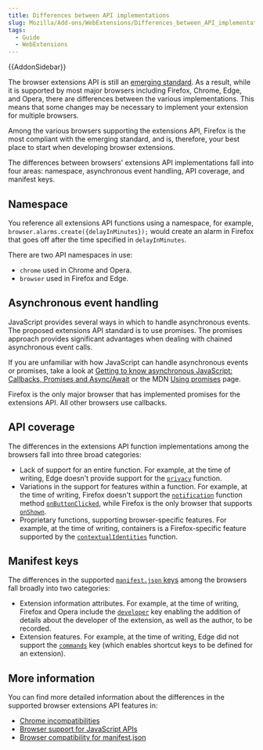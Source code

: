 ```yaml
---
title: Differences between API implementations
slug: Mozilla/Add-ons/WebExtensions/Differences_between_API_implementations
tags:
  - Guide
  - WebExtensions
---
```


{{AddonSidebar}}

The browser extensions API is still an [emerging standard](https://browserext.github.io/browserext/). As a result, while it is supported by most major browsers including Firefox, Chrome, Edge, and Opera, there are differences between the various implementations. This means that some changes may be necessary to implement your extension for multiple browsers.

Among the various browsers supporting the extensions API, Firefox is the most compliant with the emerging standard, and is, therefore, your best place to start when developing browser extensions.

The differences between browsers' extensions API implementations fall into four areas: namespace, asynchronous event handling, API coverage, and manifest keys.

## Namespace

You reference all extensions API functions using a namespace, for example, `browser.alarms.create({delayInMinutes});` would create an alarm in Firefox that goes off after the time specified in `delayInMinutes`.

There are two API namespaces in use:

- `chrome` used in Chrome and Opera.
- `browser` used in Firefox and Edge.

## Asynchronous event handling

JavaScript provides several ways in which to handle asynchronous events. The proposed extensions API standard is to use promises. The promises approach provides significant advantages when dealing with chained asynchronous event calls.

If you are unfamiliar with how JavaScript can handle asynchronous events or promises, take a look at [Getting to know asynchronous JavaScript: Callbacks, Promises and Async/Await](https://medium.com/codebuddies/getting-to-know-asynchronous-javascript-callbacks-promises-and-async-await-17e0673281ee) or the MDN [Using promises](/en-US/docs/Web/JavaScript/Guide/Using_promises) page.

Firefox is the only major browser that has implemented promises for the extensions API. All other browsers use callbacks.

## API coverage

The differences in the extensions API function implementations among the browsers fall into three broad categories:

- Lack of support for an entire function. For example, at the time of writing, Edge doesn't provide support for the [`privacy`](/en-US/docs/Mozilla/Add-ons/WebExtensions/API/privacy) function.
- Variations in the support for features within a function. For example, at the time of writing, Firefox doesn't support the [`notification`](/en-US/docs/Mozilla/Add-ons/WebExtensions/API/notifications) function method [`onButtonClicked`](/en-US/docs/Mozilla/Add-ons/WebExtensions/API/notifications/onButtonClicked), while Firefox is the only browser that supports [`onShown`](/en-US/docs/Mozilla/Add-ons/WebExtensions/API/notifications/onShown).
- Proprietary functions, supporting browser-specific features. For example, at the time of writing, containers is a Firefox-specific feature supported by the [`contextualIdentities`](/en-US/docs/Mozilla/Add-ons/WebExtensions/API/contextualIdentities) function.

## Manifest keys

The differences in the supported [`manifest.json` keys](/en-US/docs/Mozilla/Add-ons/WebExtensions/manifest.json) among the browsers fall broadly into two categories:

- Extension information attributes. For example, at the time of writing, Firefox and Opera include the [`developer`](/en-US/docs/Mozilla/Add-ons/WebExtensions/manifest.json/developer) key enabling the addition of details about the developer of the extension, as well as the author, to be recorded.
- Extension features. For example, at the time of writing, Edge did not support the [`commands`](/en-US/docs/Mozilla/Add-ons/WebExtensions/manifest.json/commands) key (which enables shortcut keys to be defined for an extension).

## More information

You can find more detailed information about the differences in the supported browser extensions API features in:

- [Chrome incompatibilities](/en-US/docs/Mozilla/Add-ons/WebExtensions/Chrome_incompatibilities)
- [Browser support for JavaScript APIs](/en-US/docs/Mozilla/Add-ons/WebExtensions/Browser_support_for_JavaScript_APIs)
- [Browser compatibility for manifest.json](/en-US/docs/Mozilla/Add-ons/WebExtensions/Browser_compatibility_for_manifest.json)
